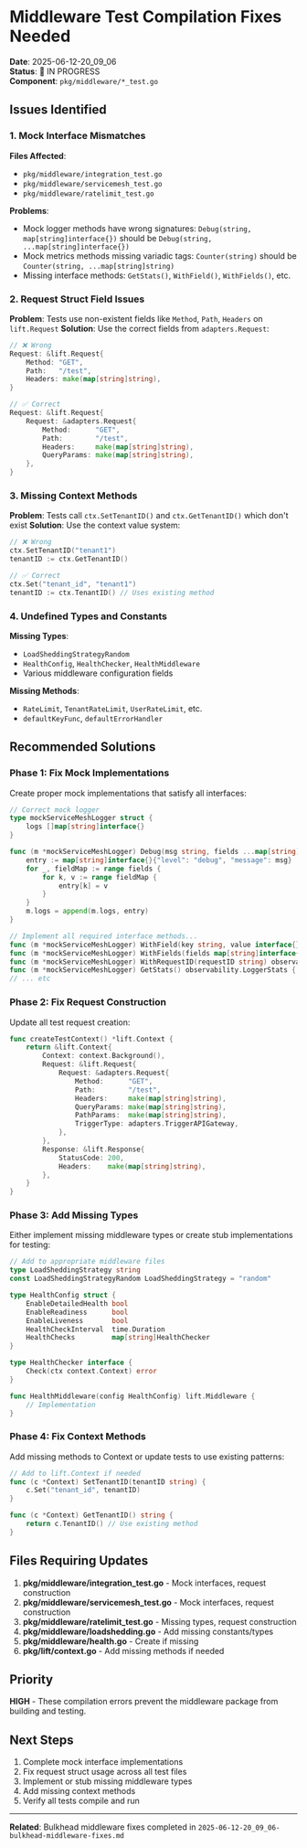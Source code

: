 # Middleware Test Compilation Fixes Needed

**Date**: 2025-06-12-20_09_06  
**Status**: 🔄 IN PROGRESS  
**Component**: `pkg/middleware/*_test.go`

## Issues Identified

### 1. Mock Interface Mismatches
**Files Affected**: 
- `pkg/middleware/integration_test.go`
- `pkg/middleware/servicemesh_test.go` 
- `pkg/middleware/ratelimit_test.go`

**Problems**:
- Mock logger methods have wrong signatures: `Debug(string, map[string]interface{})` should be `Debug(string, ...map[string]interface{})`
- Mock metrics methods missing variadic tags: `Counter(string)` should be `Counter(string, ...map[string]string)`
- Missing interface methods: `GetStats()`, `WithField()`, `WithFields()`, etc.

### 2. Request Struct Field Issues
**Problem**: Tests use non-existent fields like `Method`, `Path`, `Headers` on `lift.Request`
**Solution**: Use the correct fields from `adapters.Request`:
```go
// ❌ Wrong
Request: &lift.Request{
    Method: "GET",
    Path:   "/test",
    Headers: make(map[string]string),
}

// ✅ Correct  
Request: &lift.Request{
    Request: &adapters.Request{
        Method:      "GET",
        Path:        "/test", 
        Headers:     make(map[string]string),
        QueryParams: make(map[string]string),
    },
}
```

### 3. Missing Context Methods
**Problem**: Tests call `ctx.SetTenantID()` and `ctx.GetTenantID()` which don't exist
**Solution**: Use the context value system:
```go
// ❌ Wrong
ctx.SetTenantID("tenant1")
tenantID := ctx.GetTenantID()

// ✅ Correct
ctx.Set("tenant_id", "tenant1")
tenantID := ctx.TenantID() // Uses existing method
```

### 4. Undefined Types and Constants
**Missing Types**:
- `LoadSheddingStrategyRandom`
- `HealthConfig`, `HealthChecker`, `HealthMiddleware`
- Various middleware configuration fields

**Missing Methods**:
- `RateLimit`, `TenantRateLimit`, `UserRateLimit`, etc.
- `defaultKeyFunc`, `defaultErrorHandler`

## Recommended Solutions

### Phase 1: Fix Mock Implementations
Create proper mock implementations that satisfy all interfaces:

```go
// Correct mock logger
type mockServiceMeshLogger struct {
    logs []map[string]interface{}
}

func (m *mockServiceMeshLogger) Debug(msg string, fields ...map[string]interface{}) {
    entry := map[string]interface{}{"level": "debug", "message": msg}
    for _, fieldMap := range fields {
        for k, v := range fieldMap {
            entry[k] = v
        }
    }
    m.logs = append(m.logs, entry)
}

// Implement all required interface methods...
func (m *mockServiceMeshLogger) WithField(key string, value interface{}) lift.Logger { return m }
func (m *mockServiceMeshLogger) WithFields(fields map[string]interface{}) lift.Logger { return m }
func (m *mockServiceMeshLogger) WithRequestID(requestID string) observability.StructuredLogger { return m }
func (m *mockServiceMeshLogger) GetStats() observability.LoggerStats { return observability.LoggerStats{} }
// ... etc
```

### Phase 2: Fix Request Construction
Update all test request creation:

```go
func createTestContext() *lift.Context {
    return &lift.Context{
        Context: context.Background(),
        Request: &lift.Request{
            Request: &adapters.Request{
                Method:      "GET",
                Path:        "/test",
                Headers:     make(map[string]string),
                QueryParams: make(map[string]string),
                PathParams:  make(map[string]string),
                TriggerType: adapters.TriggerAPIGateway,
            },
        },
        Response: &lift.Response{
            StatusCode: 200,
            Headers:    make(map[string]string),
        },
    }
}
```

### Phase 3: Add Missing Types
Either implement missing middleware types or create stub implementations for testing:

```go
// Add to appropriate middleware files
type LoadSheddingStrategy string
const LoadSheddingStrategyRandom LoadSheddingStrategy = "random"

type HealthConfig struct {
    EnableDetailedHealth bool
    EnableReadiness      bool  
    EnableLiveness       bool
    HealthCheckInterval  time.Duration
    HealthChecks         map[string]HealthChecker
}

type HealthChecker interface {
    Check(ctx context.Context) error
}

func HealthMiddleware(config HealthConfig) lift.Middleware {
    // Implementation
}
```

### Phase 4: Fix Context Methods
Add missing methods to Context or update tests to use existing patterns:

```go
// Add to lift.Context if needed
func (c *Context) SetTenantID(tenantID string) {
    c.Set("tenant_id", tenantID)
}

func (c *Context) GetTenantID() string {
    return c.TenantID() // Use existing method
}
```

## Files Requiring Updates

1. **pkg/middleware/integration_test.go** - Mock interfaces, request construction
2. **pkg/middleware/servicemesh_test.go** - Mock interfaces, request construction  
3. **pkg/middleware/ratelimit_test.go** - Missing types, request construction
4. **pkg/middleware/loadshedding.go** - Add missing constants/types
5. **pkg/middleware/health.go** - Create if missing
6. **pkg/lift/context.go** - Add missing methods if needed

## Priority
**HIGH** - These compilation errors prevent the middleware package from building and testing.

## Next Steps
1. Complete mock interface implementations
2. Fix request struct usage across all test files
3. Implement or stub missing middleware types
4. Add missing context methods
5. Verify all tests compile and run

---
**Related**: Bulkhead middleware fixes completed in `2025-06-12-20_09_06-bulkhead-middleware-fixes.md` 